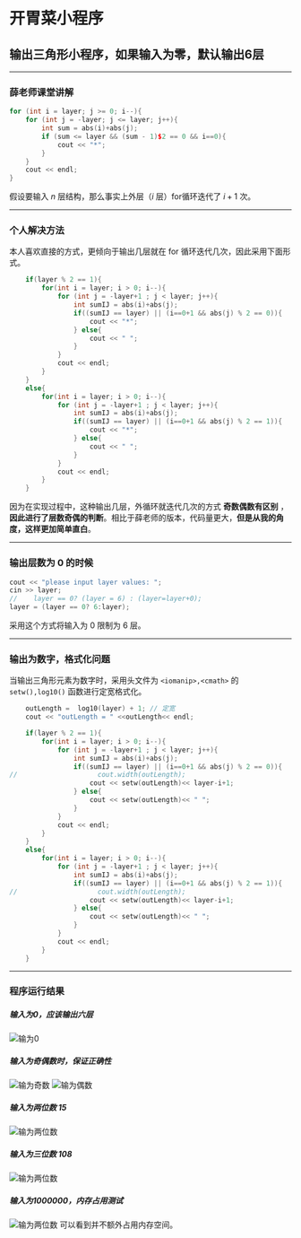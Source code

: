 # 开胃菜小程序

## 输出三角形小程序，如果输入为零，默认输出6层

------------------------

### 薛老师课堂讲解
```c++
for (int i = layer; j >= 0; i--){
    for (int j = -layer; j <= layer; j++){
        int sum = abs(i)+abs(j);
        if (sum <= layer && (sum - 1)$2 == 0 && i==0){
            cout << "*";
        }
    }
    cout << endl;
}
```
假设要输入 $n$ 层结构，那么事实上外层（$i$ 层）for循环迭代了 $i+1$ 次。

------------------------


### 个人解决方法
本人喜欢直接的方式，更倾向于输出几层就在 for 循环迭代几次，因此采用下面形式。
```c++
    if(layer % 2 == 1){
        for(int i = layer; i > 0; i--){
            for (int j = -layer+1 ; j < layer; j++){
                int sumIJ = abs(i)+abs(j);
                if((sumIJ == layer) || (i==0+1 && abs(j) % 2 == 0)){
                    cout << "*";
                } else{
                    cout << " ";
                }
            }
            cout << endl;
        }
    }
    else{
        for(int i = layer; i > 0; i--){
            for (int j = -layer+1 ; j < layer; j++){
                int sumIJ = abs(i)+abs(j);
                if((sumIJ == layer) || (i==0+1 && abs(j) % 2 == 1)){
                    cout << "*";
                } else{
                    cout << " ";
                }
            }
            cout << endl;
        }
    }
```
因为在实现过程中，这种输出几层，外循环就迭代几次的方式 **奇数偶数有区别** ，**因此进行了层数奇偶的判断**。相比于薛老师的版本，代码量更大，**但是从我的角度，这样更加简单直白**。

------------------------

### 输出层数为 $0$ 的时候
```c++
cout << "please input layer values: ";
cin >> layer;
//    layer == 0? (layer = 6) : (layer=layer+0);
layer = (layer == 0? 6:layer);
```

采用这个方式将输入为 $0$ 限制为 $6$ 层。

-----------------------

### 输出为数字，格式化问题
当输出三角形元素为数字时，采用头文件为 `<iomanip>,<cmath>` 的`setw(),log10()` 函数进行定宽格式化。

```c++
    outLength =  log10(layer) + 1; // 定宽
    cout << "outLength = " <<outLength<< endl;

    if(layer % 2 == 1){
        for(int i = layer; i > 0; i--){
            for (int j = -layer+1 ; j < layer; j++){
                int sumIJ = abs(i)+abs(j);
                if((sumIJ == layer) || (i==0+1 && abs(j) % 2 == 0)){
//                    cout.width(outLength);
                    cout << setw(outLength)<< layer-i+1;
                } else{
                    cout << setw(outLength)<< " ";
                }
            }
            cout << endl;
        }
    }
    else{
        for(int i = layer; i > 0; i--){
            for (int j = -layer+1 ; j < layer; j++){
                int sumIJ = abs(i)+abs(j);
                if((sumIJ == layer) || (i==0+1 && abs(j) % 2 == 1)){
//                    cout.width(outLength);
                    cout << setw(outLength)<< layer-i+1;
                } else{
                    cout << setw(outLength)<< " ";
                }
            }
            cout << endl;
        }
    }
```

--------------------------

### 程序运行结果
##### 输入为0，应该输出六层
![输为0](figs/layerEq0_6.png)
##### 输入为奇偶数时，保证正确性
![输为奇数](figs/layerEq7.png)
![输为偶数](figs/layerEq8.png)
##### 输入为两位数 15
![输为两位数](figs/layerEq15.png)
##### 输入为三位数 108
![输为两位数](figs/layerEq108.png)
##### 输入为1000000，内存占用测试
![输为两位数](figs/layerEq1000000.png)
可以看到并不额外占用内存空间。